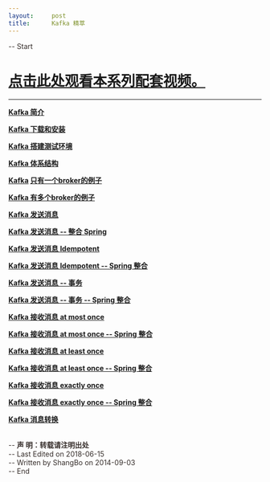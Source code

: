 ```yaml
---
layout:     post
title:      Kafka 精萃
---
```

<div id="article_content" class="article_content clearfix csdn-tracking-statistics" data-pid="blog" data-mod="popu_307" data-dsm="post">
								            <link rel="stylesheet" href="https://csdnimg.cn/release/phoenix/template/css/ck_htmledit_views-f76675cdea.css">
						<div class="htmledit_views" id="content_views">
                <p><span style="color:#362e2b;">-- Start</span></p>

<h1><strong><a href="https://ke.qq.com/course/309444?tuin=1c00a584" rel="nofollow">点击此处观看本系列配套视频。</a></strong></h1>

<hr><p><span style="color:#362e2b;"><strong><a href="http://blog.csdn.net/shangboerds/article/details/39033349" rel="nofollow">Kafka 简介</a></strong></span></p>

<p><span style="color:#362e2b;"><strong><a href="http://blog.csdn.net/shangboerds/article/details/39033429" rel="nofollow">Kafka 下载和安装</a></strong></span></p>

<p><span style="color:#362e2b;"><strong><a href="https://blog.csdn.net/shangboerds/article/details/80698555" rel="nofollow">Kafka 搭建测试环境</a></strong></span></p>

<p><span style="color:#362e2b;"><strong><a href="http://blog.csdn.net/shangboerds/article/details/39033601" rel="nofollow">Kafka 体系结构</a></strong></span></p>

<p><span style="color:#362e2b;"><strong><a href="http://blog.csdn.net/shangboerds/article/details/39033677" rel="nofollow">Kafka</a> <strong><a href="http://blog.csdn.net/shangboerds/article/details/39033677" rel="nofollow">只</a></strong><a href="http://blog.csdn.net/shangboerds/article/details/39033677" rel="nofollow">有一个broker的例子</a></strong></span></p>

<p><span style="color:#362e2b;"><strong><a href="https://blog.csdn.net/shangboerds/article/details/38944743" rel="nofollow">Kafka 有多个broker的例子</a></strong></span></p>

<p><span style="color:#362e2b;"><strong><a href="https://blog.csdn.net/shangboerds/article/details/80673453" rel="nofollow">Kafka 发送消息</a></strong></span></p>

<p><span style="color:#362e2b;"><strong><a href="https://blog.csdn.net/shangboerds/article/details/80697520" rel="nofollow">Kafka 发送消息 -- 整合 Spring</a></strong></span></p>

<p><span style="color:#362e2b;"><strong><a href="https://blog.csdn.net/shangboerds/article/details/80673475" rel="nofollow">Kafka 发送消息 Idempotent</a></strong></span></p>

<p><span style="color:#362e2b;"><a href="https://blog.csdn.net/shangboerds/article/details/80697572" rel="nofollow"><strong>Kafka 发送消息 Idempotent -- Spring 整合</strong></a></span></p>

<p><span style="color:#362e2b;"><strong><a href="https://blog.csdn.net/shangboerds/article/details/80673488" rel="nofollow">Kafka 发送消息 -- 事务</a></strong></span></p>

<p><span style="color:#362e2b;"><strong><a href="https://blog.csdn.net/shangboerds/article/details/80697668" rel="nofollow">Kafka 发送消息 -- 事务 -- Spring 整合</a></strong></span></p>

<p><span style="color:#362e2b;"><strong><a href="https://blog.csdn.net/shangboerds/article/details/80685082" rel="nofollow">Kafka 接收消息 at most once</a></strong></span></p>

<p><span style="color:#362e2b;"><strong><a href="https://blog.csdn.net/shangboerds/article/details/80698012" rel="nofollow">Kafka 接收消息 at most once -- Spring 整合</a></strong></span></p>

<p><span style="color:#362e2b;"><strong><a href="https://blog.csdn.net/shangboerds/article/details/80685238" rel="nofollow">Kafka 接收消息 at least once</a></strong></span></p>

<p><span style="color:#362e2b;"><strong><a href="https://blog.csdn.net/shangboerds/article/details/80698107" rel="nofollow">Kafka 接收消息 at least once -- Spring 整合</a></strong></span></p>

<p><span style="color:#362e2b;"><strong><a href="https://blog.csdn.net/shangboerds/article/details/80686411" rel="nofollow">Kafka 接收消息 exactly once</a></strong></span></p>

<p><span style="color:#362e2b;"><strong><a href="https://blog.csdn.net/shangboerds/article/details/80698523" rel="nofollow">Kafka 接收消息 exactly once -- Spring 整合</a></strong></span></p>

<p><span style="color:#362e2b;"><strong><a href="https://blog.csdn.net/shangboerds/article/details/80710101" rel="nofollow">Kafka 消息转换</a></strong></span></p>

<p><br><span style="color:#362e2b;"><span style="color:#362e2b;">-- <strong>声 明：转载请注明出处</strong></span><br><span style="color:#362e2b;">-- Last Edited on 2018-06<span style="color:#362e2b;">-15</span></span><br><span style="color:#362e2b;">-- Written by ShangBo on 2014-09-03</span><br><span style="color:#362e2b;">-- End</span></span></p>            </div>
                </div>